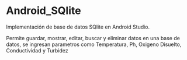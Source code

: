 # Android_SQlite
Implementación de base de datos SQlite en Android Studio.

Permite guardar, mostrar, editar, buscar y eliminar datos en una base de datos, se ingresan parametros como Temperatura, Ph, Oxigeno Disuelto, Conductividad y Turbidez
